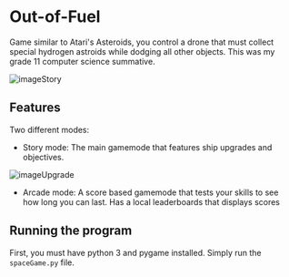 # Out-of-Fuel

Game similar to Atari's Asteroids, you control a drone that must collect special hydrogen astroids while dodging all other objects.
This was my grade 11 computer science summative.

![imageStory](https://user-images.githubusercontent.com/48870892/164482966-b978055c-32bf-463a-9735-f1bf3d5df550.png)

## Features

Two different modes:
 - Story mode: The main gamemode that features ship upgrades and objectives.

![imageUpgrade](https://user-images.githubusercontent.com/48870892/164483150-c76f52c2-9c96-48fb-93dd-6b545a2cf691.png)

 - Arcade mode: A score based gamemode that tests your skills to see how long you can last. Has a local leaderboards that displays scores


## Running the program

First, you must have python 3 and pygame installed.
Simply run the `spaceGame.py` file.
